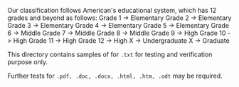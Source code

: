 Our classification follows American's educational system, which has 12 grades and beyond as follows:
Grade 1 -> Elementary
Grade 2 -> Elementary
Grade 3 -> Elementary
Grade 4 -> Elementary 
Grade 5 -> Elementary
Grade 6 -> Middle
Grade 7 -> Middle
Grade 8 -> Middle 
Grade 9 -> High 
Grade 10 -> High
Grade 11 -> High
Grade 12 -> High
X -> Undergraduate
X -> Graduate

This directory contains samples of for `.txt` for testing and verification purpose only. 

Further tests for `.pdf, .doc, .docx, .html, .htm, .odt` may be required. 


